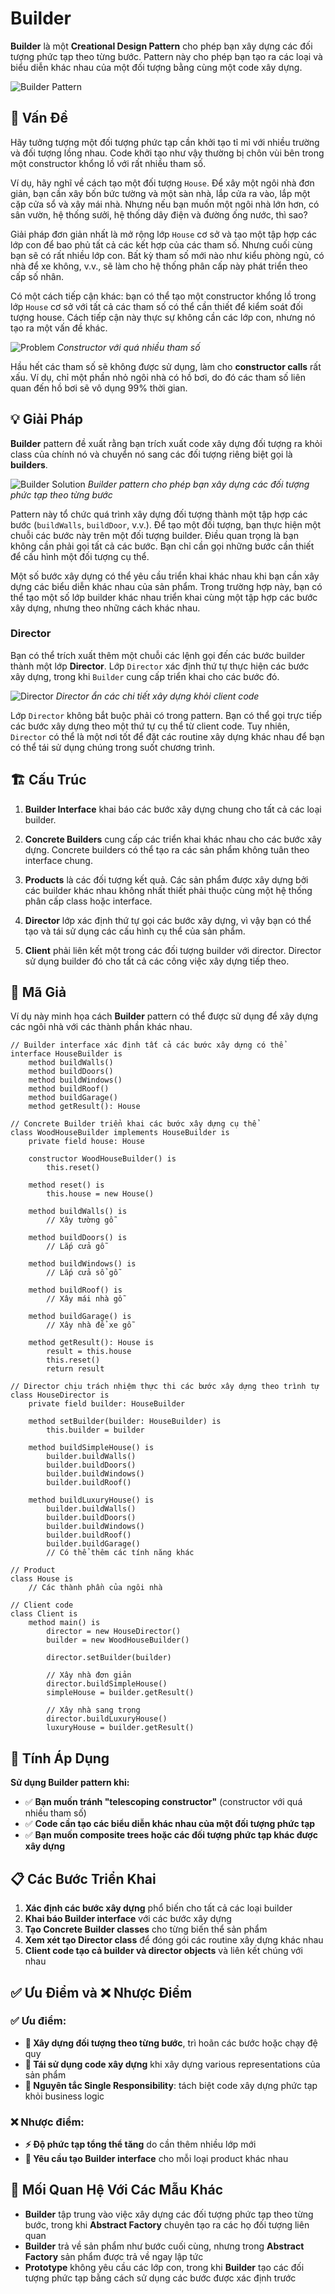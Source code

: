 # Builder

**Builder** là một **Creational Design Pattern** cho phép bạn xây dựng các đối tượng phức tạp theo từng bước. Pattern này cho phép bạn tạo ra các loại và biểu diễn khác nhau của một đối tượng bằng cùng một code xây dựng.

![Builder Pattern](https://refactoring.guru/images/patterns/content/builder/builder-en.png)

## 🎯 Vấn Đề

Hãy tưởng tượng một đối tượng phức tạp cần khởi tạo tỉ mỉ với nhiều trường và đối tượng lồng nhau. Code khởi tạo như vậy thường bị chôn vùi bên trong một constructor khổng lồ với rất nhiều tham số.

Ví dụ, hãy nghĩ về cách tạo một đối tượng `House`. Để xây một ngôi nhà đơn giản, bạn cần xây bốn bức tường và một sàn nhà, lắp cửa ra vào, lắp một cặp cửa sổ và xây mái nhà. Nhưng nếu bạn muốn một ngôi nhà lớn hơn, có sân vườn, hệ thống sưởi, hệ thống dây điện và đường ống nước, thì sao?

Giải pháp đơn giản nhất là mở rộng lớp `House` cơ sở và tạo một tập hợp các lớp con để bao phủ tất cả các kết hợp của các tham số. Nhưng cuối cùng bạn sẽ có rất nhiều lớp con. Bất kỳ tham số mới nào như kiểu phòng ngủ, có nhà để xe không, v.v., sẽ làm cho hệ thống phân cấp này phát triển theo cấp số nhân.

Có một cách tiếp cận khác: bạn có thể tạo một constructor khổng lồ trong lớp `House` cơ sở với tất cả các tham số có thể cần thiết để kiểm soát đối tượng house. Cách tiếp cận này thực sự không cần các lớp con, nhưng nó tạo ra một vấn đề khác.

![Problem](https://refactoring.guru/images/patterns/diagrams/builder/problem1.png)
*Constructor với quá nhiều tham số*

Hầu hết các tham số sẽ không được sử dụng, làm cho **constructor calls** rất xấu. Ví dụ, chỉ một phần nhỏ ngôi nhà có hồ bơi, do đó các tham số liên quan đến hồ bơi sẽ vô dụng 99% thời gian.

## 💡 Giải Pháp

**Builder** pattern đề xuất rằng bạn trích xuất code xây dựng đối tượng ra khỏi class của chính nó và chuyển nó sang các đối tượng riêng biệt gọi là **builders**.

![Builder Solution](https://refactoring.guru/images/patterns/diagrams/builder/solution1.png)
*Builder pattern cho phép bạn xây dựng các đối tượng phức tạp theo từng bước*

Pattern này tổ chức quá trình xây dựng đối tượng thành một tập hợp các bước (`buildWalls`, `buildDoor`, v.v.). Để tạo một đối tượng, bạn thực hiện một chuỗi các bước này trên một đối tượng builder. Điều quan trọng là bạn không cần phải gọi tất cả các bước. Bạn chỉ cần gọi những bước cần thiết để cấu hình một đối tượng cụ thể.

Một số bước xây dựng có thể yêu cầu triển khai khác nhau khi bạn cần xây dựng các biểu diễn khác nhau của sản phẩm. Trong trường hợp này, bạn có thể tạo một số lớp builder khác nhau triển khai cùng một tập hợp các bước xây dựng, nhưng theo những cách khác nhau.

### Director

Bạn có thể trích xuất thêm một chuỗi các lệnh gọi đến các bước builder thành một lớp **Director**. Lớp `Director` xác định thứ tự thực hiện các bước xây dựng, trong khi `Builder` cung cấp triển khai cho các bước đó.

![Director](https://refactoring.guru/images/patterns/diagrams/builder/structure.png)
*Director ẩn các chi tiết xây dựng khỏi client code*

Lớp `Director` không bắt buộc phải có trong pattern. Bạn có thể gọi trực tiếp các bước xây dựng theo một thứ tự cụ thể từ client code. Tuy nhiên, `Director` có thể là một nơi tốt để đặt các routine xây dựng khác nhau để bạn có thể tái sử dụng chúng trong suốt chương trình.

## 🏗️ Cấu Trúc

1. **Builder Interface** khai báo các bước xây dựng chung cho tất cả các loại builder.

2. **Concrete Builders** cung cấp các triển khai khác nhau cho các bước xây dựng. Concrete builders có thể tạo ra các sản phẩm không tuân theo interface chung.

3. **Products** là các đối tượng kết quả. Các sản phẩm được xây dựng bởi các builder khác nhau không nhất thiết phải thuộc cùng một hệ thống phân cấp class hoặc interface.

4. **Director** lớp xác định thứ tự gọi các bước xây dựng, vì vậy bạn có thể tạo và tái sử dụng các cấu hình cụ thể của sản phẩm.

5. **Client** phải liên kết một trong các đối tượng builder với director. Director sử dụng builder đó cho tất cả các công việc xây dựng tiếp theo.

## 📝 Mã Giả

Ví dụ này minh họa cách **Builder** pattern có thể được sử dụng để xây dựng các ngôi nhà với các thành phần khác nhau.

```pseudocode
// Builder interface xác định tất cả các bước xây dựng có thể
interface HouseBuilder is
    method buildWalls()
    method buildDoors()
    method buildWindows()
    method buildRoof()
    method buildGarage()
    method getResult(): House

// Concrete Builder triển khai các bước xây dựng cụ thể
class WoodHouseBuilder implements HouseBuilder is
    private field house: House

    constructor WoodHouseBuilder() is
        this.reset()

    method reset() is
        this.house = new House()

    method buildWalls() is
        // Xây tường gỗ

    method buildDoors() is
        // Lắp cửa gỗ

    method buildWindows() is
        // Lắp cửa sổ gỗ

    method buildRoof() is
        // Xây mái nhà gỗ

    method buildGarage() is
        // Xây nhà để xe gỗ

    method getResult(): House is
        result = this.house
        this.reset()
        return result

// Director chịu trách nhiệm thực thi các bước xây dựng theo trình tự
class HouseDirector is
    private field builder: HouseBuilder

    method setBuilder(builder: HouseBuilder) is
        this.builder = builder

    method buildSimpleHouse() is
        builder.buildWalls()
        builder.buildDoors()
        builder.buildWindows()
        builder.buildRoof()

    method buildLuxuryHouse() is
        builder.buildWalls()
        builder.buildDoors()
        builder.buildWindows()
        builder.buildRoof()
        builder.buildGarage()
        // Có thể thêm các tính năng khác

// Product
class House is
    // Các thành phần của ngôi nhà

// Client code
class Client is
    method main() is
        director = new HouseDirector()
        builder = new WoodHouseBuilder()
        
        director.setBuilder(builder)
        
        // Xây nhà đơn giản
        director.buildSimpleHouse()
        simpleHouse = builder.getResult()
        
        // Xây nhà sang trọng
        director.buildLuxuryHouse()
        luxuryHouse = builder.getResult()
```

## 🎯 Tính Áp Dụng

**Sử dụng Builder pattern khi:**

- ✅ **Bạn muốn tránh "telescoping constructor"** (constructor với quá nhiều tham số)
- ✅ **Code cần tạo các biểu diễn khác nhau của một đối tượng phức tạp**
- ✅ **Bạn muốn composite trees hoặc các đối tượng phức tạp khác được xây dựng**

## 📋 Các Bước Triển Khai

1. **Xác định các bước xây dựng** phổ biến cho tất cả các loại builder
2. **Khai báo Builder interface** với các bước xây dựng
3. **Tạo Concrete Builder classes** cho từng biến thể sản phẩm
4. **Xem xét tạo Director class** để đóng gói các routine xây dựng khác nhau
5. **Client code tạo cả builder và director objects** và liên kết chúng với nhau

## ✅ Ưu Điểm và ❌ Nhược Điểm

### ✅ Ưu điểm:
- **🎯 Xây dựng đối tượng theo từng bước**, trì hoãn các bước hoặc chạy đệ quy
- **🔄 Tái sử dụng code xây dựng** khi xây dựng various representations của sản phẩm
- **📏 Nguyên tắc Single Responsibility**: tách biệt code xây dựng phức tạp khỏi business logic

### ❌ Nhược điểm:
- **⚡ Độ phức tạp tổng thể tăng** do cần thêm nhiều lớp mới
- **📐 Yêu cầu tạo Builder interface** cho mỗi loại product khác nhau

## 🔗 Mối Quan Hệ Với Các Mẫu Khác

- **Builder** tập trung vào việc xây dựng các đối tượng phức tạp theo từng bước, trong khi **Abstract Factory** chuyên tạo ra các họ đối tượng liên quan
- **Builder** trả về sản phẩm như bước cuối cùng, nhưng trong **Abstract Factory** sản phẩm được trả về ngay lập tức
- **Prototype** không yêu cầu các lớp con, trong khi **Builder** tạo các đối tượng phức tạp bằng cách sử dụng các bước được xác định trước
